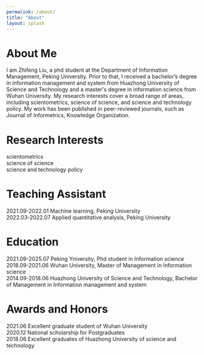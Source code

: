 ```yaml
---
permalink: /about/
title: "About"
layout: splash
---
```


# About Me
I am Zhifeng Liu, a phd student at the Department of Information Management, Peking University. Prior to that, I received a bachelor’s degree in information management and system from Huazhong University of Science and Technology and a master's degree in information science from Wuhan University. My research interests cover a broad range of areas, including scientometrics, science of science, and science and technology policy. My work has been published in peer-reviewed journals, such as Journal of Informetrics, Knowledge Organization.

# Research Interests
scientometrics   
science of science   
science and technology policy   

# Teaching Assistant
2021.09-2022.01 Machine learning, Peking University   
2022.03-2022.07 Applied quantitative analysis, Peking University   

# Education
2021.09-2025.07 Peking Yniversity, Phd student in Information science   
2018.09-2021.06 Wuhan University, Master of Management in Information science   
2014.09-2018.06 Huazhong University of Science and Technology, Bachelor of Management in Information management and system   

# Awards and Honors
2021.06 Excellent graduate student of Wuhan University   
2020.12 National scholarship for Postgraduates   
2018.06 Excellent graduates of Huazhong University of science and technology   
